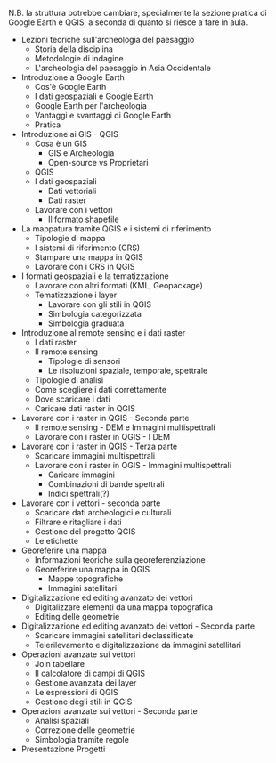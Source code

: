 N.B. la struttura potrebbe cambiare, specialmente la sezione pratica di Google Earth e QGIS, a seconda di quanto si riesce a fare in aula.

- Lezioni teoriche sull'archeologia del paesaggio
	- Storia della disciplina
	- Metodologie di indagine
	- L'archeologia del paesaggio in Asia Occidentale 
- Introduzione a Google Earth
	- Cos'è Google Earth
	- I dati geospaziali e Google Earth
	- Google Earth per l'archeologia
	- Vantaggi e svantaggi di Google Earth
	- Pratica
- Introduzione ai GIS - QGIS
	- Cosa è un GIS 
		- GIS e Archeologia
		- Open-source vs Proprietari
	- QGIS
	- I dati geospaziali
		- Dati vettoriali
		- Dati raster
	- Lavorare con i vettori 
		- Il formato shapefile
- La mappatura tramite QGIS e i sistemi di riferimento
	- Tipologie di mappa
	- I sistemi di riferimento (CRS)
	- Stampare una mappa in QGIS
	- Lavorare con i CRS in QGIS 
- I formati geospaziali e la tematizzazione
	- Lavorare con altri formati (KML, Geopackage)
	- Tematizzazione i layer
		- Lavorare con gli stili in QGIS
		- Simbologia categorizzata
		- Simbologia graduata 
- Introduzione al remote sensing e i dati raster
	- I dati raster
	- Il remote sensing
		- Tipologie di sensori
		- Le risoluzioni spaziale, temporale, spettrale
	- Tipologie di analisi
	- Come scegliere i dati correttamente
	- Dove scaricare i dati 
	- Caricare dati raster in QGIS
- Lavorare con i raster in QGIS - Seconda parte
	- Il remote sensing - DEM e Immagini multispettrali
	- Lavorare con i raster in QGIS - I DEM
- Lavorare con i raster in QGIS - Terza parte
	- Scaricare immagini multispettrali
	- Lavorare con i raster in QGIS - Immagini multispettrali
		- Caricare immagini
		- Combinazioni di bande spettrali
		- Indici spettrali(?)
- Lavorare con i vettori - seconda parte
	- Scaricare dati archeologici e culturali
	- Filtrare e ritagliare i dati
	- Gestione del progetto QGIS
	- Le etichette
- Georeferire una mappa
	- Informazioni teoriche sulla georeferenziazione
	- Georeferire una mappa in QGIS
		- Mappe topografiche
		- Immagini satellitari
- Digitalizzazione ed editing avanzato dei vettori
	- Digitalizzare elementi da una mappa topografica
	- Editing delle geometrie
- Digitalizzazione ed editing avanzato dei vettori - Seconda parte
	- Scaricare immagini satellitari declassificate
	- Telerilevamento e digitalizzazione da immagini satellitari
- Operazioni avanzate sui vettori
	- Join tabellare
	- Il calcolatore di campi di QGIS
	- Gestione avanzata dei layer
	- Le espressioni di QGIS
	- Gestione degli stili in QGIS
- Operazioni avanzate sui vettori - Seconda parte
	- Analisi spaziali
	- Correzione delle geometrie
	- Simbologia tramite regole
- Presentazione Progetti